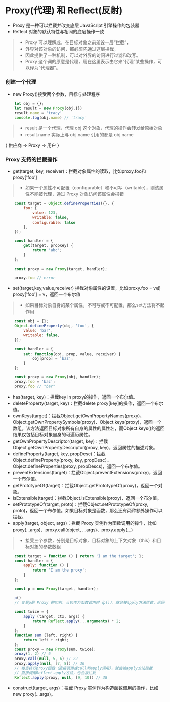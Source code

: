  # Proxy(代理) 和 Reflect(反射)

- Proxy 是一种可以拦截并改变底层 JavaScript 引擎操作的包装器
- Reflect 对象的默认特性与相同的底层操作一致
>* Proxy 可以理解成，在目标对象之前架设一层“拦截”，
>* 外界对该对象的访问，都必须先通过这层拦截，
>* 因此提供了一种机制，可以对外界的访问进行过滤和改写。
>* Proxy 这个词的原意是代理，用在这里表示由它来“代理”某些操作，可以译为“代理器”。

### 创建一个代理
- new Proxy()接受两个参数，目标与处理程序
``` javascript
    let obj = {};
    let result = new Proxy(obj,{})
    result.name = 'tracy'
    console.log(obj.name) // 'tracy'
```
>* result 是一个代理，代理 obj 这个对象，代理的操作会转发给原始对象
>* result.name 实际上与 obj.name 引用的都是 obj.name

{
    供应商 => Proxy => 用户
}
### Proxy 支持的拦截操作

- get(target, key, receiver)：拦截对象属性的读取，比如proxy.foo和proxy['foo']
>* 如果一个属性不可配置（configurable）和不可写（writable），则该属性不能被代理，通过 Proxy 对象访问该属性会报错
```javascript
    const target = Object.defineProperties({}, {
        foo: {
            value: 123,
            writable: false,
            configurable: false
        },
    });

    const handler = {
        get(target, propKey) {
            return 'abc';
        }
    };

    const proxy = new Proxy(target, handler);

    proxy.foo // error
```
- set(target,key,value,receiver) 拦截对象属性的设置，比如proxy.foo = v或proxy['foo'] = v，返回一个布尔值
>* 如果目标对象自身的某个属性，不可写或不可配置，那么set方法将不起作用
```javascript
    const obj = {};
    Object.defineProperty(obj, 'foo', {
        value: 'bar',
        writable: false,
    });

    const handler = {
        set: function(obj, prop, value, receiver) {
            obj[prop] = 'baz';
        }
    };

    const proxy = new Proxy(obj, handler);
    proxy.foo = 'baz';
    proxy.foo // "bar"
```
- has(target, key)：拦截key in proxy的操作，返回一个布尔值。
- deleteProperty(target, key)：拦截delete proxy[key]的操作，返回一个布尔值。
- ownKeys(target)：拦截Object.getOwnPropertyNames(proxy)、Object.getOwnPropertySymbols(proxy)、Object.keys(proxy)，返回一个数组。该方法返回目标对象所有自身的属性的属性名，而Object.keys()的返回结果仅包括目标对象自身的可遍历属性。
- getOwnPropertyDescriptor(target, key)：拦截Object.getOwnPropertyDescriptor(proxy, key)，返回属性的描述对象。
- defineProperty(target, key, propDesc)：拦截Object.defineProperty(proxy, key, propDesc）、Object.defineProperties(proxy, propDescs)，返回一个布尔值。
- preventExtensions(target)：拦截Object.preventExtensions(proxy)，返回一个布尔值。
- getPrototypeOf(target)：拦截Object.getPrototypeOf(proxy)，返回一个对象。
- isExtensible(target)：拦截Object.isExtensible(proxy)，返回一个布尔值。
- setPrototypeOf(target, proto)：拦截Object.setPrototypeOf(proxy, proto)，返回一个布尔值。如果目标对象是函数，那么还有两种额外操作可以拦截。
- apply(target, object, args)：拦截 Proxy 实例作为函数调用的操作，比如proxy(...args)、proxy.call(object, ...args)、proxy.apply(...)
>* 接受三个参数，分别是目标对象、目标对象的上下文对象（this）和目标对象的参数数组
``` javascript
    const target = function () { return 'I am the target'; };
    const handler = {
        apply: function () {
            return 'I am the proxy';
        }
    };

    const p = new Proxy(target, handler);

    p()
    // 变量p是 Proxy 的实例，当它作为函数调用时（p()），就会被apply方法拦截，返回一个字符串

    const twice = {
        apply (target, ctx, args) {
            return Reflect.apply(...arguments) * 2;
        }
    };
    function sum (left, right) {
        return left + right;
    };
    const proxy = new Proxy(sum, twice);
    proxy(1, 2) // 6
    proxy.call(null, 5, 6) // 22
    proxy.apply(null, [7, 8]) // 30
    // 每当执行proxy函数（直接调用或call和apply调用），就会被apply方法拦截
    // 直接调用Reflect.apply方法，也会被拦截
    Reflect.apply(proxy, null, [9, 10]) // 38

```
- construct(target, args)：拦截 Proxy 实例作为构造函数调用的操作，比如new proxy(...args)。
